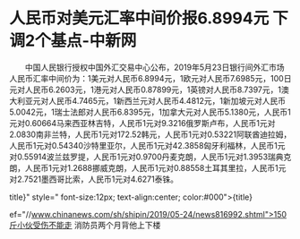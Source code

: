 # 人民币对美元汇率中间价报6.8994元 下调2个基点-中新网

　　中国人民银行授权中国外汇交易中心公布，2019年5月23日银行间外汇市场人民币汇率中间价为：1美元对人民币6.8994元，1欧元对人民币7.6985元，100日元对人民币6.2603元，1港元对人民币0.87899元，1英镑对人民币8.7397元，1澳大利亚元对人民币4.7465元，1新西兰元对人民币4.4812元，1新加坡元对人民币5.0042元，1瑞士法郎对人民币6.8395元，1加拿大元对人民币5.1380元，人民币1元对0.60664马来西亚林吉特，人民币1元对9.3216俄罗斯卢布，人民币1元对2.0830南非兰特，人民币1元对172.52韩元，人民币1元对0.53221阿联酋迪拉姆，人民币1元对0.54340沙特里亚尔，人民币1元对42.3858匈牙利福林，人民币1元对0.55914波兰兹罗提，人民币1元对0.9700丹麦克朗，人民币1元对1.3953瑞典克朗，人民币1元对1.2688挪威克朗，人民币1元对0.88558土耳其里拉，人民币1元对2.7521墨西哥比索，人民币1元对4.6271泰铢。

title}" style=" font-size:12px; text-align:center; color:#000">{title}

ef="//www.chinanews.com/sh/shipin/2019/05-24/news816992.shtml">150斤小伙受伤不能走 消防员两个月背他上下楼
